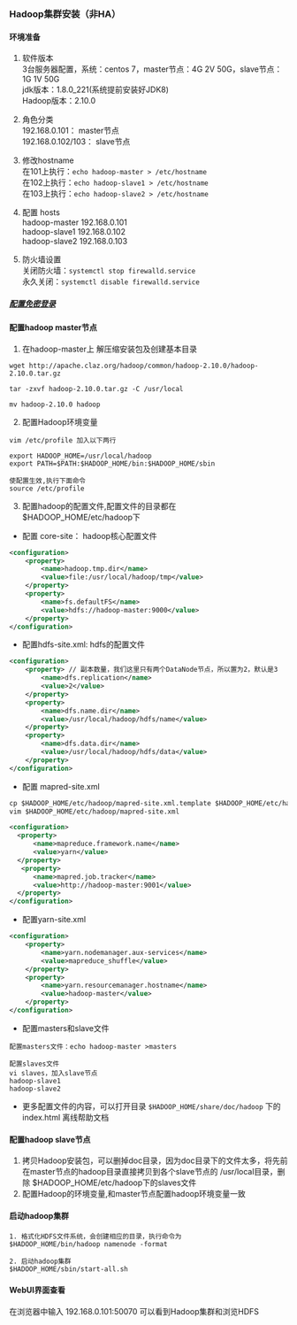 ### Hadoop集群安装（非HA）
#### 环境准备
1. 软件版本  
3台服务器配置，系统：centos 7，master节点：4G 2V 50G，slave节点：1G 1V 50G  
jdk版本：1.8.0_221(系统提前安装好JDK8)  
Hadoop版本：2.10.0  

2. 角色分类  
192.168.0.101： master节点  
192.168.0.102/103： slave节点  

3. 修改hostname    
在101上执行：`echo hadoop-master > /etc/hostname`  
在102上执行：`echo hadoop-slave1 > /etc/hostname`   
在103上执行：`echo hadoop-slave2 > /etc/hostname`  

4. 配置 hosts  
hadoop-master 192.168.0.101  
hadoop-slave1 192.168.0.102  
hadoop-slave2 192.168.0.103  

5. 防火墙设置   
关闭防火墙：`systemctl stop firewalld.service`  
永久关闭：`systemctl disable firewalld.service `

##### [配置免密登录](https://blog.csdn.net/mmd0308/article/details/73825953)

#### 配置hadoop master节点
1. 在hadoop-master上 解压缩安装包及创建基本目录
```shell script
wget http://apache.claz.org/hadoop/common/hadoop-2.10.0/hadoop-2.10.0.tar.gz

tar -zxvf hadoop-2.10.0.tar.gz -C /usr/local

mv hadoop-2.10.0 hadoop
```

2. 配置Hadoop环境变量
```shell script
vim /etc/profile 加入以下两行

export HADOOP_HOME=/usr/local/hadoop
export PATH=$PATH:$HADOOP_HOME/bin:$HADOOP_HOME/sbin

使配置生效,执行下面命令
source /etc/profile
```

3. 配置hadoop的配置文件,配置文件的目录都在 $HADOOP_HOME/etc/hadoop下
* 配置 core-site： hadoop核心配置文件
```xml
<configuration>
    <property>
        <name>hadoop.tmp.dir</name>
        <value>file:/usr/local/hadoop/tmp</value>
    </property>
    <property>
        <name>fs.defaultFS</name>
        <value>hdfs://hadoop-master:9000</value>
    </property>
</configuration>
```

* 配置hdfs-site.xml: hdfs的配置文件
```xml
<configuration>
    <property> // 副本数量，我们这里只有两个DataNode节点，所以置为2，默认是3
        <name>dfs.replication</name>
        <value>2</value>
    </property>
    <property>
        <name>dfs.name.dir</name>
        <value>/usr/local/hadoop/hdfs/name</value>
    </property>
    <property>
        <name>dfs.data.dir</name>
        <value>/usr/local/hadoop/hdfs/data</value>
    </property>
</configuration>
```

* 配置 mapred-site.xml
```xml
cp $HADOOP_HOME/etc/hadoop/mapred-site.xml.template $HADOOP_HOME/etc/hadoop/mapred-site.xml
vim $HADOOP_HOME/etc/hadoop/mapred-site.xml

<configuration>
  <property>
      <name>mapreduce.framework.name</name>
      <value>yarn</value>
  </property>
   <property>
      <name>mapred.job.tracker</name>
      <value>http://hadoop-master:9001</value>
  </property>
</configuration>
```

* 配置yarn-site.xml
```xml
<configuration>
    <property>
        <name>yarn.nodemanager.aux-services</name>
        <value>mapreduce_shuffle</value>
    </property>
    <property>
        <name>yarn.resourcemanager.hostname</name>
        <value>hadoop-master</value>
    </property>
</configuration>
```

* 配置masters和slave文件 
```shell script
配置masters文件：echo hadoop-master >masters

配置slaves文件
vi slaves，加入slave节点
hadoop-slave1
hadoop-slave2
```

* 更多配置文件的内容，可以打开目录 `$HADOOP_HOME/share/doc/hadoop` 下的index.html 离线帮助文档

#### 配置hadoop slave节点
1. 拷贝Hadoop安装包，可以删掉doc目录，因为doc目录下的文件太多，将先前在master节点的hadoop目录直接拷贝到各个slave节点的 /usr/local目录，删除 $HADOOP_HOME/etc/hadoop下的slaves文件
2. 配置Hadoop的环境变量,和master节点配置hadoop环境变量一致

#### 启动hadoop集群
```shell script
1. 格式化HDFS文件系统，会创建相应的目录，执行命令为
$HADOOP_HOME/bin/hadoop namenode -format

2. 启动hadoop集群
$HADOOP_HOME/sbin/start-all.sh

```

#### WebUI界面查看
在浏览器中输入 192.168.0.101:50070 可以看到Hadoop集群和浏览HDFS